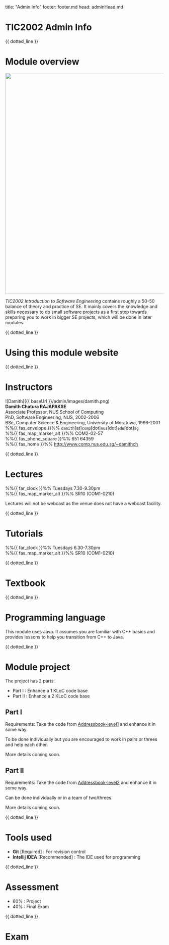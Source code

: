 <frontmatter>
title: "Admin Info"
footer: footer.md
head: adminHead.md
</frontmatter>


<include src="../common/header.md" />

<div class="website-content">

# **TIC2002 Admin Info**

{{ dotted_line }}

# Module overview
<div class="indented">

<img src="{{baseUrl}}/images/growingPlant.png" width="700">

_TIC2002 Introduction to Software Engineering_ contains roughly a 50-50 balance of theory and practice of SE. It mainly covers the knowledge and skills necessary to do small software projects as a first step towards preparing you to work in bigger SE projects, which will be done in later modules.
</div>

{{ dotted_line }}

# Using this module website

<div class="indented">
<include src="usingThisWebsite.md#main" />
</div>

{{ dotted_line }}

# Instructors
<div class="indented">

![Damith]({{ baseUrl }}/admin/images/damith.png)<br>
**Damith Chatura RAJAPAKSE**<br>
Associate Professor, NUS School of Computing<br>
PhD, Software Engineering, NUS, 2002-2006<br>
BSc, Computer Science & Engineering, University of Moratuwa, 1996-2001<br>
%%{{ fas_envelope }}%% `damith`[at]`comp`[dot]`nus`[dot]`edu`[dot]`sg`<br>
%%{{ fas_map_marker_alt }}%% COM2-02-57<br>
%%{{ fas_phone_square }}%% 651 64359<br>
%%{{ fas_home }}%% http://www.comp.nus.edu.sg/~damithch

</div>

{{ dotted_line }}

# Lectures
<div class="indented">

%%{{ far_clock }}%% Tuesdays 7.30-9.30pm<br>
%%{{ fas_map_marker_alt }}%% SR10 (COM1-0210)<br>

Lectures will not be webcast as the venue does not have a webcast facility.

</div>

{{ dotted_line }}

# Tutorials
<div class="indented">

%%{{ far_clock }}%% Tuesdays 6.30-7.30pm<br>
%%{{ fas_map_marker_alt }}%% SR10 (COM1-0210)<br>
</div>

{{ dotted_line }}

# Textbook
<div class="indented">

<include src="textbooks.md#main" />

</div>

{{ dotted_line }}

# Programming language
<div class="indented">

This module uses Java. It assumes you are familiar with C++ basics and provides lessons to help you transition from C++ to Java.

</div>

{{ dotted_line }}

# Module project
<div class="indented">

The project has 2 parts:
* Part I : Enhance a 1 KLoC code base
* Part II : Enhance a 2 KLoC code base

## Part I

Requirements: Take the code from [Addressbook-level1]({{module_org}}/addressbook-level1) and enhance it in some way.

To be done individually but you are encouraged to work in pairs or threes and help each other.

More details coming soon.

## Part II

Requirements: Take the code from [Addressbook-level2]({{module_org}}/addressbook-level2) and enhance it in some way.

Can be done individually or in a team of two/threes.

More details coming soon.

</div>

{{ dotted_line }}

# Tools used
<div class="indented">

* **Git** [Required] : For revision control
* **Intellij IDEA** [Recommended] : The IDE used for programming

</div>

{{ dotted_line }}

# Assessment
<div class="indented">

* 60% : Project
* 40% : Final Exam

</div>

{{ dotted_line }}

# Exam
<div class="indented">

<include src="exams.md#main" />

</div>


</div>